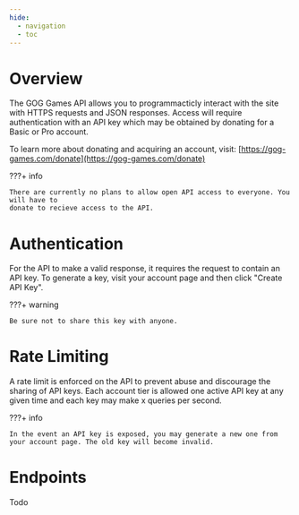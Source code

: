 ```yaml
---
hide:
  - navigation
  - toc
---
```


# Overview

The GOG Games API allows you to programmacticly interact with the site with HTTPS requests and JSON responses. Access will require authentication with an API key which may be obtained by donating for a Basic or Pro account. 

To learn more about donating and acquiring an account, visit: [https://gog-games.com/donate](https://gog-games.com/donate)

???+ info

    There are currently no plans to allow open API access to everyone. You will have to
    donate to recieve access to the API.

# Authentication

For the API to make a valid response, it requires the request to contain an API key. To generate a key, visit your account page and then click "Create API Key".

???+ warning

    Be sure not to share this key with anyone.


# Rate Limiting

A rate limit is enforced on the API to prevent abuse and discourage the sharing of API keys. Each account tier is allowed one active API key at any given time and each key may make x queries per second.

???+ info

    In the event an API key is exposed, you may generate a new one from your account page. The old key will become invalid.
    
# Endpoints

Todo
